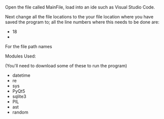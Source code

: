Open the file called MainFile, load into an ide such as Visual Studio Code. 

Next change all the file locations to the your file location where you have saved the program to; all the line numbers where this needs to be done are:
- 18
- 

For the file path names 

Modules Used:

  (You'll need to download some of these to run the program)
  - datetime
  - re
  - sys
  - PyQt5
  - sqlite3
  - PIL
  - ast
  - random
